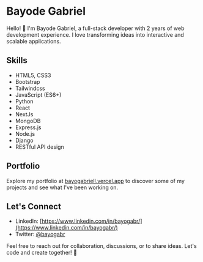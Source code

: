 # Bayode Gabriel

Hello! 👋 I'm Bayode Gabriel, a full-stack developer with 2 years of web development experience. I love transforming ideas into interactive and scalable applications.

## Skills
- HTML5, CSS3
- Bootstrap
- Tailwindcss
- JavaScript (ES6+)
- Python
- React
- NextJs
- MongoDB
- Express.js
- Node.js
- Django
- RESTful API design

## Portfolio
Explore my portfolio at [bayogabriell.vercel.app](https://bayogabriell.vercel.app) to discover some of my projects and see what I've been working on.

## Let's Connect
- LinkedIn: [https://www.linkedin.com/in/bayogabr/](https://www.linkedin.com/in/bayogabr/)
- Twitter: [@bayogabr](https://twitter.com/bayogabr)

Feel free to reach out for collaboration, discussions, or to share ideas. Let's code and create together! 🚀
